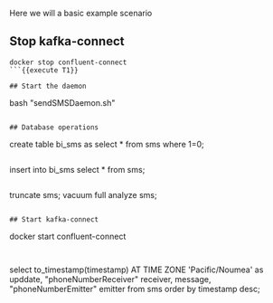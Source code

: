 Here we will a basic example scenario

## Stop kafka-connect

```
docker stop confluent-connect
```{{execute T1}}

## Start the daemon

```
bash "sendSMSDaemon.sh"
```{{execute T5}}

## Database operations

```
create table bi_sms as select * from sms where 1=0;
```{{execute T4}}

```
insert into bi_sms select * from sms;
```{{execute T4}}

```
truncate sms;
vacuum full analyze sms;
```{{execute T4}}

## Start kafka-connect

```
docker start confluent-connect
```{{execute T1}}


```
select
    to_timestamp(timestamp) AT TIME ZONE 'Pacific/Noumea' as upddate,
    "phoneNumberReceiver" receiver,
    message,
    "phoneNumberEmitter" emitter
from sms
order by timestamp desc;
```{{execute T4}}